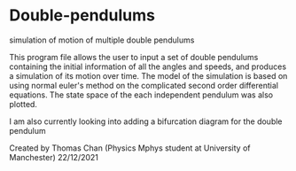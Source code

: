 # Double-pendulums
simulation of motion of multiple double pendulums

This program file allows the user to input a set of double pendulums
containing the initial information of all the angles and speeds, and produces
a simulation of its motion over time. The model of the simulation is based on
using normal euler's method on the complicated second order differential
equations. The state space of the each independent pendulum was also plotted.

I am also currently looking into adding a bifurcation diagram for the double pendulum

Created by Thomas Chan (Physics Mphys student at University of Manchester)
22/12/2021
